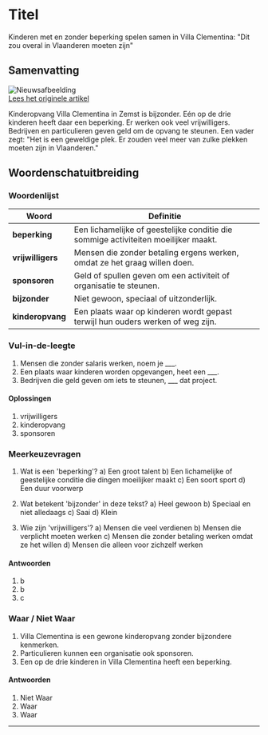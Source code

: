 # Titel

Kinderen met en zonder beperking spelen samen in Villa Clementina: "Dit zou overal in Vlaanderen moeten zijn"

## Samenvatting

![Nieuwsafbeelding](https://prod-img.standaard.be/public/nieuws/spgsvo-file82pfcm3aczdfsneaedj/alternates/BASE_SIXTEEN_NINE/file82pfcm3aczdfsneaedj)   
[Lees het originele artikel](https://www.standaard.be/binnenland/kinderen-met-en-zonder-beperking-spelen-samen-in-villa-clementina-dit-zou-overal-in-vlaanderen-moeten-bestaan/95401913.html)

Kinderopvang Villa Clementina in Zemst is bijzonder. Eén op de drie kinderen heeft daar een beperking. Er werken ook veel vrijwilligers. Bedrijven en particulieren geven geld om de opvang te steunen. Een vader zegt: "Het is een geweldige plek. Er zouden veel meer van zulke plekken moeten zijn in Vlaanderen."

## Woordenschatuitbreiding

### Woordenlijst

| Woord | Definitie |
|-------|-----------|
| **beperking** | Een lichamelijke of geestelijke conditie die sommige activiteiten moeilijker maakt. |
| **vrijwilligers** | Mensen die zonder betaling ergens werken, omdat ze het graag willen doen. |
| **sponsoren** | Geld of spullen geven om een activiteit of organisatie te steunen. |
| **bijzonder** | Niet gewoon, speciaal of uitzonderlijk. |
| **kinderopvang** | Een plaats waar op kinderen wordt gepast terwijl hun ouders werken of weg zijn. |

### Vul-in-de-leegte
1. Mensen die zonder salaris werken, noem je ___.
2. Een plaats waar kinderen worden opgevangen, heet een ___.
3. Bedrijven die geld geven om iets te steunen, ___ dat project.

#### Oplossingen
1. vrijwilligers
2. kinderopvang
3. sponsoren

### Meerkeuzevragen
1. Wat is een 'beperking'?
   a) Een groot talent
   b) Een lichamelijke of geestelijke conditie die dingen moeilijker maakt
   c) Een soort sport
   d) Een duur voorwerp

2. Wat betekent 'bijzonder' in deze tekst?
   a) Heel gewoon
   b) Speciaal en niet alledaags
   c) Saai
   d) Klein

3. Wie zijn 'vrijwilligers'?
   a) Mensen die veel verdienen
   b) Mensen die verplicht moeten werken
   c) Mensen die zonder betaling werken omdat ze het willen
   d) Mensen die alleen voor zichzelf werken

#### Antwoorden
1. b
2. b
3. c

### Waar / Niet Waar
1. Villa Clementina is een gewone kinderopvang zonder bijzondere kenmerken.
2. Particulieren kunnen een organisatie ook sponsoren.
3. Een op de drie kinderen in Villa Clementina heeft een beperking.

#### Antwoorden
1. Niet Waar
2. Waar
3. Waar
---